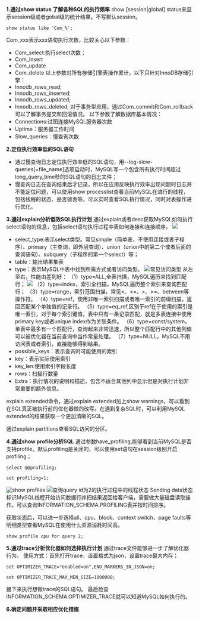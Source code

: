 **1.通过show status 了解各种SQL的执行频率**
show [session|global] status来显示session级或者gobal级的统计结果。不写默认session。

```
show status like 'Com_%';
```
Com_xxx表示xxx语句执行次数，比较关心以下参数：
- Com_select:执行select次数；
- Com_insert
- Com_update
- Com_delete
以上参数对所有存储引擎表操作累计，以下只针对InnoDB存储引擎：
- Innodb_rows_read;
- Innodb_rows_inserted;
- Innodb_rows_updated;
- Innodb_rows_deleted;
对于事务型应用，通过Com_commit和Com_rollback可以了解事务提交和回滚情况。
以下参数了解数据库基本情况：
- Connections:试图连接MySQL服务器次数
- Uptime：服务器工作时间
- Slow_queries：慢查询次数


**2.定位执行效率低的SQL语句**
- 通过慢查询日志定位执行效率低的SQL语句，用--log-slow-queries[=file_name]选项启动时，MySQL写一个包含所有执行时间超过long_query_time秒的SQL语句的日志文件；
- 慢查询日志在查询结束后才记录，所以在应用反映执行效率出现问题时日志并不能定位问题，可以使用show processlist查看当前MySQL在进行的线程，包括线程的状态、是否锁表等。可以实时查看SQL执行情况，同时对表操作进行优化。

**3.通过explain分析低效SQL执行计划**
通过explain或者desc获取MySQL如何执行select语句的信息，包括select语句执行过程中表如何连接和连接顺序。
![](https://upload-images.jianshu.io/upload_images/9449419-6837c86ba65af4f6.png?imageMogr2/auto-orient/strip%7CimageView2/2/w/1240)
- select_type:表示select类型。常见simple（简单表，不使用连接或者子程序）、primary（主查询，即外层查询）、union（union中的第二个或者后面的查询语句）、subquery（子程序的第一个select）等；
- table：输出结果集表
- type：表示MySQL中表中找到所需方式或者访问类型。
![常见访问类型](https://upload-images.jianshu.io/upload_images/9449419-61527e43f7db185d.png?imageMogr2/auto-orient/strip%7CimageView2/2/w/1240)
从左至右，性能由差到好：
（1）type=ALL,全表扫描，MySQL遍历来找到匹配行；
![](https://upload-images.jianshu.io/upload_images/9449419-80748f6f5c1959bb.png?imageMogr2/auto-orient/strip%7CimageView2/2/w/1240)
（2）type=index，索引全扫描，MySQL遍历整个索引来查询匹配行；
（3）type=range，索引范围扫描，常见<、<=、>、>=、between等操作符。
（4）type=ref，使用非唯一索引扫描或者唯一索引的前缀扫描，返回匹配某个单独值的记录行。
（5）type=eq_ref,区别于ref在于使用的索引是唯一索引，对于每个索引键值，表中只有一条记录匹配，就是多表连接中使用primary key或者unique index作为关联条件。
（6）type=const/system，单表中最多有一个匹配行，查询起来非常迅速，所以整个匹配行中的其他列值可以被优化器在当前查询中当作常量处理。
（7）type=NULL，MySQL不用访问表或者索引，直接能够得到结果。
- possible_keys：表示查询时可能使用的索引
- key：表示实际使用索引
- key_len:使用索引字段长度
- rows：扫描行数量
- Extra：执行情况的说明和描述，包含不适合其他列中显示但是对执行计划非常重要的额外信息。

explain extended命令，通过explain extended加上show warnings，可以看到在SQL真正被执行前的优化器做的改写。在遇到复杂SQL时，可以利用MySQL extended的结果获取一个更加清晰的SQL。

通过explain partitions查看SQL访问的分区。

**4.通过show profile分析SQL**
通过参数have_profiling,能够看到当前MySQL是否支持profile。默认profiling是关闭的，可以使用set语句在session级别开启profiling；
```
select @@profiling;

set profiling=1;
```
![show profiles](https://upload-images.jianshu.io/upload_images/9449419-ca4ccd8ad015661b.png?imageMogr2/auto-orient/strip%7CimageView2/2/w/1240)
![查询query id为2的执行过程中的线程状态](https://upload-images.jianshu.io/upload_images/9449419-8e438e72c6933c72.png?imageMogr2/auto-orient/strip%7CimageView2/2/w/1240)
Sending data状态标识MySQL线程开始访问数据行并把结果返回给客户端，需要做大量磁盘读取操作。可以查询INFORMATION_SCHEMA.PROFILING表并按时间排序。

获取状态后，可以进一步选择all、cpu、block、context switch、page faults等明细类型查看MySQL在使用什么资源消耗时间高。
```
show profile cpu for query 2;
```
**5.通过trace分析优化器如何选择执行计划**
通过trace文件能够进一步了解优化器行为。
使用方式：首先打开trace，设置格式为json，设置trace最大内存；
```
set OPTIMIZER_TRACE="enabled=on",END_MARKERS_IN_JSON=on;

set OPTIMIZER_TRACE_MAX_MEN_SIZE=1000000;
```
接下来执行想做trace的SQL语句。
最后检查INFORMATION_SCHEMA.OPTIMIZER_TRACE就可以知道MySQL如何执行的。

**6.确定问题并采取相应优化措施**
